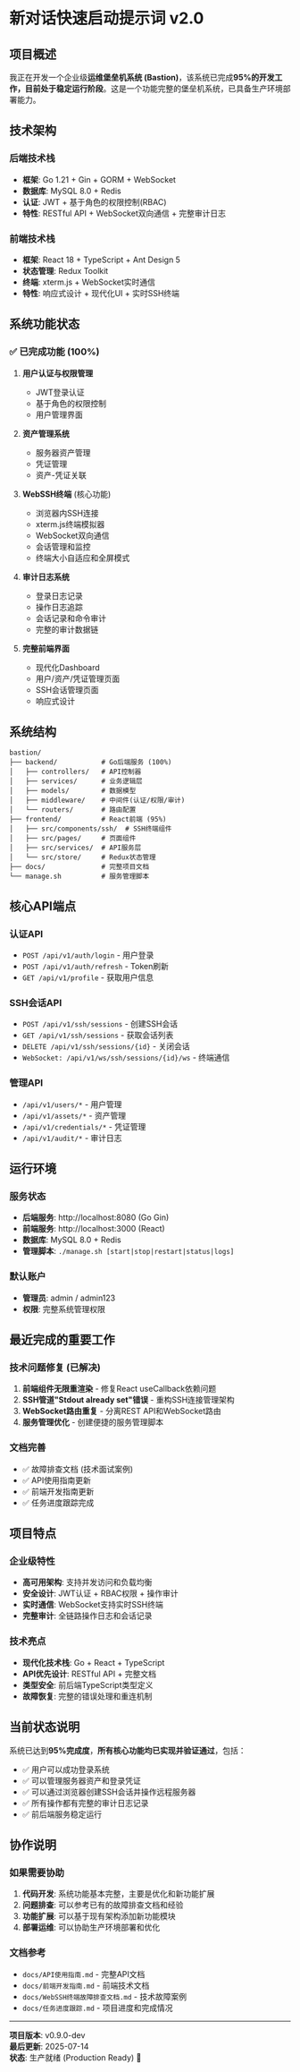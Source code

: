 # 新对话快速启动提示词 v2.0

## 项目概述

我正在开发一个企业级**运维堡垒机系统 (Bastion)**，该系统已完成**95%**的开发工作，目前处于**稳定运行阶段**。这是一个功能完整的堡垒机系统，已具备生产环境部署能力。

## 技术架构

### 后端技术栈
- **框架**: Go 1.21 + Gin + GORM + WebSocket
- **数据库**: MySQL 8.0 + Redis
- **认证**: JWT + 基于角色的权限控制(RBAC)
- **特性**: RESTful API + WebSocket双向通信 + 完整审计日志

### 前端技术栈  
- **框架**: React 18 + TypeScript + Ant Design 5
- **状态管理**: Redux Toolkit
- **终端**: xterm.js + WebSocket实时通信
- **特性**: 响应式设计 + 现代化UI + 实时SSH终端

## 系统功能状态

### ✅ 已完成功能 (100%)
1. **用户认证与权限管理**
   - JWT登录认证
   - 基于角色的权限控制
   - 用户管理界面

2. **资产管理系统**
   - 服务器资产管理
   - 凭证管理
   - 资产-凭证关联

3. **WebSSH终端** (核心功能)
   - 浏览器内SSH连接
   - xterm.js终端模拟器
   - WebSocket双向通信
   - 会话管理和监控
   - 终端大小自适应和全屏模式

4. **审计日志系统**
   - 登录日志记录
   - 操作日志追踪
   - 会话记录和命令审计
   - 完整的审计数据链

5. **完整前端界面**
   - 现代化Dashboard
   - 用户/资产/凭证管理页面
   - SSH会话管理页面
   - 响应式设计

## 系统结构

```
bastion/
├── backend/           # Go后端服务 (100%)
│   ├── controllers/   # API控制器
│   ├── services/      # 业务逻辑层
│   ├── models/        # 数据模型
│   ├── middleware/    # 中间件(认证/权限/审计)
│   └── routers/       # 路由配置
├── frontend/          # React前端 (95%)
│   ├── src/components/ssh/  # SSH终端组件
│   ├── src/pages/     # 页面组件
│   ├── src/services/  # API服务层
│   └── src/store/     # Redux状态管理
├── docs/              # 完整项目文档
└── manage.sh          # 服务管理脚本
```

## 核心API端点

### 认证API
- `POST /api/v1/auth/login` - 用户登录
- `POST /api/v1/auth/refresh` - Token刷新
- `GET /api/v1/profile` - 获取用户信息

### SSH会话API  
- `POST /api/v1/ssh/sessions` - 创建SSH会话
- `GET /api/v1/ssh/sessions` - 获取会话列表
- `DELETE /api/v1/ssh/sessions/{id}` - 关闭会话
- `WebSocket: /api/v1/ws/ssh/sessions/{id}/ws` - 终端通信

### 管理API
- `/api/v1/users/*` - 用户管理
- `/api/v1/assets/*` - 资产管理  
- `/api/v1/credentials/*` - 凭证管理
- `/api/v1/audit/*` - 审计日志

## 运行环境

### 服务状态
- **后端服务**: http://localhost:8080 (Go Gin)
- **前端服务**: http://localhost:3000 (React)
- **数据库**: MySQL 8.0 + Redis
- **管理脚本**: `./manage.sh [start|stop|restart|status|logs]`

### 默认账户
- **管理员**: admin / admin123
- **权限**: 完整系统管理权限

## 最近完成的重要工作

### 技术问题修复 (已解决)
1. **前端组件无限重渲染** - 修复React useCallback依赖问题
2. **SSH管道"Stdout already set"错误** - 重构SSH连接管理架构  
3. **WebSocket路由重复** - 分离REST API和WebSocket路由
4. **服务管理优化** - 创建便捷的服务管理脚本

### 文档完善
- ✅ 故障排查文档 (技术面试案例)
- ✅ API使用指南更新
- ✅ 前端开发指南更新  
- ✅ 任务进度跟踪完成

## 项目特点

### 企业级特性
- **高可用架构**: 支持并发访问和负载均衡
- **安全设计**: JWT认证 + RBAC权限 + 操作审计
- **实时通信**: WebSocket支持实时SSH终端
- **完整审计**: 全链路操作日志和会话记录

### 技术亮点  
- **现代化技术栈**: Go + React + TypeScript
- **API优先设计**: RESTful API + 完整文档
- **类型安全**: 前后端TypeScript类型定义
- **故障恢复**: 完整的错误处理和重连机制

## 当前状态说明

系统已达到**95%完成度**，**所有核心功能均已实现并验证通过**，包括：
- ✅ 用户可以成功登录系统
- ✅ 可以管理服务器资产和登录凭证
- ✅ 可以通过浏览器创建SSH会话并操作远程服务器
- ✅ 所有操作都有完整的审计日志记录  
- ✅ 前后端服务稳定运行

## 协作说明

### 如果需要协助
1. **代码开发**: 系统功能基本完整，主要是优化和新功能扩展
2. **问题排查**: 可以参考已有的故障排查文档和经验
3. **功能扩展**: 可以基于现有架构添加新功能模块
4. **部署运维**: 可以协助生产环境部署和优化

### 文档参考
- `docs/API使用指南.md` - 完整API文档
- `docs/前端开发指南.md` - 前端技术文档
- `docs/WebSSH终端故障排查文档.md` - 技术故障案例
- `docs/任务进度跟踪.md` - 项目进度和完成情况

---

**项目版本**: v0.9.0-dev  
**最后更新**: 2025-07-14  
**状态**: 生产就绪 (Production Ready) 🚀